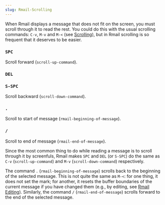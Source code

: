 ```yaml
---
slug: Rmail-Scrolling
---
```


When Rmail displays a message that does not fit on the screen, you must scroll through it to read the rest. You could do this with the usual scrolling commands: `C-v`, `M-v` and `M-<` (see [Scrolling](Scrolling)), but in Rmail scrolling is so frequent that it deserves to be easier.

### `SPC`

Scroll forward (`scroll-up-command`).

### `DEL`

### `S-SPC`

Scroll backward (`scroll-down-command`).

### `.`

Scroll to start of message (`rmail-beginning-of-message`).

### `/`

Scroll to end of message (`rmail-end-of-message`).

Since the most common thing to do while reading a message is to scroll through it by screenfuls, Rmail makes `SPC` and `DEL` (or `S-SPC`) do the same as `C-v` (`scroll-up-command`) and `M-v` (`scroll-down-command`) respectively.

The command `.` (`rmail-beginning-of-message`) scrolls back to the beginning of the selected message. This is not quite the same as `M-<`: for one thing, it does not set the mark; for another, it resets the buffer boundaries of the current message if you have changed them (e.g., by editing, see [Rmail Editing](Rmail-Editing)). Similarly, the command `/` (`rmail-end-of-message`) scrolls forward to the end of the selected message.
